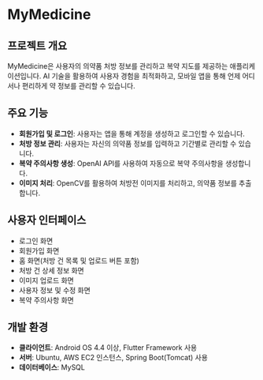 # MyMedicine

## 프로젝트 개요
MyMedicine은 사용자의 의약품 처방 정보를 관리하고 복약 지도를 제공하는 애플리케이션입니다. AI 기술을 활용하여 사용자 경험을 최적화하고, 모바일 앱을 통해 언제 어디서나 편리하게 약 정보를 관리할 수 있습니다.

## 주요 기능
- **회원가입 및 로그인**: 사용자는 앱을 통해 계정을 생성하고 로그인할 수 있습니다.
- **처방 정보 관리**: 사용자는 자신의 의약품 정보를 입력하고 기간별로 관리할 수 있습니다.
- **복약 주의사항 생성**: OpenAI API를 사용하여 자동으로 복약 주의사항을 생성합니다.
- **이미지 처리**: OpenCV를 활용하여 처방전 이미지를 처리하고, 의약품 정보를 추출합니다.

## 사용자 인터페이스
- 로그인 화면
- 회원가입 화면
- 홈 화면(처방 건 목록 및 업로드 버튼 포함)
- 처방 건 상세 정보 화면
- 이미지 업로드 화면
- 사용자 정보 및 수정 화면
- 복약 주의사항 화면

## 개발 환경
- **클라이언트**: Android OS 4.4 이상, Flutter Framework 사용
- **서버**: Ubuntu, AWS EC2 인스턴스, Spring Boot(Tomcat) 사용
- **데이터베이스**: MySQL
